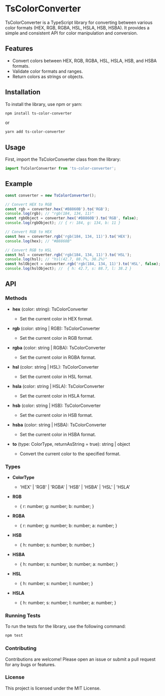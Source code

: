 
# TsColorConverter

TsColorConverter is a TypeScript library for converting between various color formats (HEX, RGB, RGBA, HSL, HSLA, HSB, HSBA). It provides a simple and consistent API for color manipulation and conversion.

## Features

- Convert colors between HEX, RGB, RGBA, HSL, HSLA, HSB, and HSBA formats.
- Validate color formats and ranges.
- Return colors as strings or objects.

## Installation

To install the library, use npm or yarn:

```bash
npm install ts-color-converter
```

or

```bash
yarn add ts-color-converter
```

## Usage

First, import the TsColorConverter class from the library:

```typescript
import TsColorConverter from 'ts-color-converter';
```

## Example

```typescript
const converter = new TsColorConverter();

// Convert HEX to RGB
const rgb = converter.hex('#B8860B').to('RGB');
console.log(rgb); // "rgb(184, 134, 11)"
const rgbObject = converter.hex('#B8860B').to('RGB', false);
console.log(rgbObject); // { r: 184, g: 134, b: 11 }

// Convert RGB to HEX
const hex = converter.rgb('rgb(184, 134, 11)').to('HEX');
console.log(hex); // "#B8860B"

// Convert RGB to HSL
const hsl = converter.rgb('rgb(184, 134, 11)').to('HSL');
console.log(hsl); // "hsl(42.7, 88.7%, 38.2%)"
const hslObject = converter.rgb('rgb(184, 134, 11)').to('HSL', false);
console.log(hslObject); //  { h: 42.7, s: 88.7, l: 38.2 }
```

## API

### Methods

- **hex** (color: string): TsColorConverter

  - Set the current color in HEX format.

- **rgb** (color: string | RGB): TsColorConverter

  - Set the current color in RGB format.

- **rgba** (color: string | RGBA): TsColorConverter

  - Set the current color in RGBA format.

- **hsl** (color: string | HSL): TsColorConverter

  - Set the current color in HSL format.

- **hsla** (color: string | HSLA): TsColorConverter

  - Set the current color in HSLA format.

- **hsb** (color: string | HSB): TsColorConverter

  - Set the current color in HSB format.

- **hsba** (color: string | HSBA): TsColorConverter

  - Set the current color in HSBA format.

- **to** (type: ColorType, returnAsString = true): string | object

  - Convert the current color to the specified format.

### Types

- **ColorType**

  - 'HEX' | 'RGB' | 'RGBA' | 'HSB' | 'HSBA' | 'HSL' | 'HSLA'

- **RGB**

  - { r: number; g: number; b: number; }

- **RGBA**

  - { r: number; g: number; b: number; a: number; }

- **HSB**

  - { h: number; s: number; b: number; }

- **HSBA**

  - { h: number; s: number; b: number; a: number; }

- **HSL**

  - { h: number; s: number; l: number; }

- **HSLA**

  - { h: number; s: number; l: number; a: number; }

### Running Tests

To run the tests for the library, use the following command:

```bash
npm test
```

### Contributing

Contributions are welcome! Please open an issue or submit a pull request for any bugs or features.

### License

This project is licensed under the MIT License.
